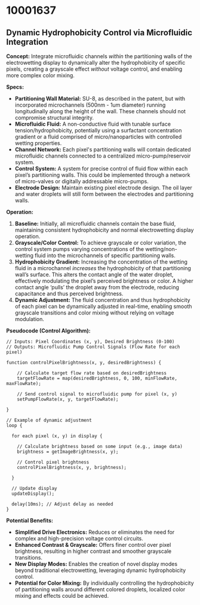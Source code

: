 # 10001637

## Dynamic Hydrophobicity Control via Microfluidic Integration

**Concept:** Integrate microfluidic channels *within* the partitioning walls of the electrowetting display to dynamically alter the hydrophobicity of specific pixels, creating a grayscale effect *without* voltage control, and enabling more complex color mixing.

**Specs:**

*   **Partitioning Wall Material:** SU-8, as described in the patent, but with incorporated microchannels (500nm - 1um diameter) running longitudinally along the height of the wall. These channels should not compromise structural integrity.
*   **Microfluidic Fluid:** A non-conductive fluid with tunable surface tension/hydrophobicity, potentially using a surfactant concentration gradient or a fluid comprised of micro/nanoparticles with controlled wetting properties.
*   **Channel Network:** Each pixel's partitioning walls will contain dedicated microfluidic channels connected to a centralized micro-pump/reservoir system.
*   **Control System:** A system for precise control of fluid flow within each pixel’s partitioning walls. This could be implemented through a network of micro-valves or digitally addressable micro-pumps.
*   **Electrode Design:** Maintain existing pixel electrode design.  The oil layer and water droplets will still form between the electrodes and partitioning walls.

**Operation:**

1.  **Baseline:** Initially, all microfluidic channels contain the base fluid, maintaining consistent hydrophobicity and normal electrowetting display operation.
2.  **Grayscale/Color Control:** To achieve grayscale or color variation, the control system pumps varying concentrations of the wetting/non-wetting fluid into the microchannels of specific partitioning walls.
3.  **Hydrophobicity Gradient:** Increasing the concentration of the wetting fluid in a microchannel *increases* the hydrophobicity of that partitioning wall’s surface.  This alters the contact angle of the water droplet, effectively modulating the pixel’s perceived brightness or color.  A higher contact angle ‘pulls’ the droplet away from the electrode, reducing capacitance and thus perceived brightness.
4.  **Dynamic Adjustment:** The fluid concentration and thus hydrophobicity of each pixel can be dynamically adjusted in real-time, enabling smooth grayscale transitions and color mixing without relying on voltage modulation.

**Pseudocode (Control Algorithm):**

```
// Inputs: Pixel Coordinates (x, y), Desired Brightness (0-100)
// Outputs: Microfluidic Pump Control Signals (Flow Rate for each pixel)

function controlPixelBrightness(x, y, desiredBrightness) {

    // Calculate target flow rate based on desiredBrightness
    targetFlowRate = map(desiredBrightness, 0, 100, minFlowRate, maxFlowRate);

    // Send control signal to microfluidic pump for pixel (x, y)
    setPumpFlowRate(x, y, targetFlowRate);

}

// Example of dynamic adjustment
loop {

  for each pixel (x, y) in display {

    // Calculate brightness based on some input (e.g., image data)
    brightness = getImageBrightness(x, y);

    // Control pixel brightness
    controlPixelBrightness(x, y, brightness);

  }

  // Update display
  updateDisplay();

  delay(10ms); // Adjust delay as needed
}
```

**Potential Benefits:**

*   **Simplified Drive Electronics:** Reduces or eliminates the need for complex and high-precision voltage control circuits.
*   **Enhanced Contrast & Grayscale:**  Offers finer control over pixel brightness, resulting in higher contrast and smoother grayscale transitions.
*   **New Display Modes:**  Enables the creation of novel display modes beyond traditional electrowetting, leveraging dynamic hydrophobicity control.
*   **Potential for Color Mixing:** By individually controlling the hydrophobicity of partitioning walls around different colored droplets, localized color mixing and effects could be achieved.